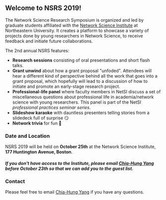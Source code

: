 ## Welcome to NSRS 2019!
The Network Science Research Symposium is organized and led by graduate students affiliated with the [Network Science Institute](https://www.networkscienceinstitute.org/) at Northeastern University. It creates a platform to showcase a variety of projects done by young researchers in Network Science, to receive feedback and initiate future collaborations.

The 2nd annual NSRS features:
- **Research sessions** consisting of oral presentations and short flash talks.
- **Grant unwind** about how a grant proposal "unfoded". Attendees will hear a different kind of perspective behind all the work that goes into a grant proposal, which hopefully will lead to a discussion of how to initiate and promote an early-stage research project.
- **Professional-life panel** where faculty members in NetSI discuss a set of miscellaneous questions about professional life in academia/network science with young researchers. This panel is part of the NetSI _professional practices seminar series_.
- **Slideshow karaoke** with dauntless presenters telling stories from a slidedeck full of surprise :smirk:
- **Network trivia** for fun :tada:

### Date and Location
NSRS 2019 will be held on **October 25th** at the Network Science Institute, **177 Huntington Avenue, Boston**.

##### If you don't have access to the Institute, please email [Chia-Hung Yang](https://www.networkscienceinstitute.org/people/chia-hung-yang) before _October 23th_ so that we can add you to the guest list.

### Contact
Please feel free to email [Chia-Hung Yang](https://www.networkscienceinstitute.org/people/chia-hung-yang) if you have any questions.
